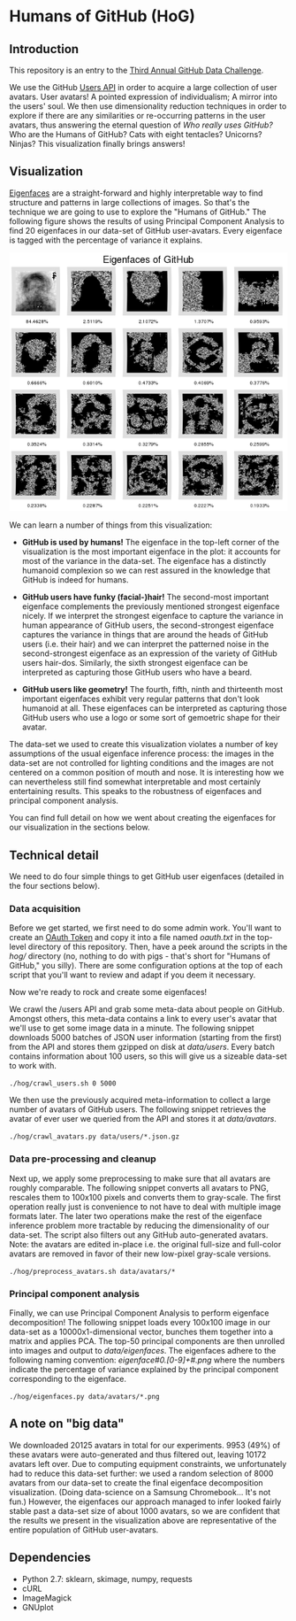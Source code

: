 # Humans of GitHub (HoG)

## Introduction

This repository is an entry to the [Third Annual GitHub Data
Challenge](https://github.com/blog/1864-third-annual-github-data-challenge).

We use the GitHub [Users API](https://developer.github.com/v3/users/) in order
to acquire a large collection of user avatars. User avatars! A pointed
expression of individualism; A mirror into the users' soul. We then use
dimensionality reduction techniques in order to explore if there are any
similarities or re-occurring patterns in the user avatars, thus answering the
eternal question of *Who really uses GitHub?* Who are the Humans of GitHub? Cats
with eight tentacles?  Unicorns? Ninjas? This visualization finally brings
answers!

## Visualization

[Eigenfaces](http://jeremykun.com/2011/07/27/eigenfaces/) are a straight-forward
and highly interpretable way to find structure and patterns in large collections
of images.  So that's the technique we are going to use to explore the "Humans
of GitHub." The following figure shows the results of using Principal Component
Analysis to find 20 eigenfaces in our data-set of GitHub user-avatars. Every
eigenface is tagged with the percentage of variance it explains.

![Eigenfaces of GitHub](visualization/montage.png "Eigenfaces of GitHub")

We can learn a number of things from this visualization:

- **GitHub is used by humans!** The eigenface in the top-left corner of the
  visualization is the most important eigenface in the plot: it accounts for
  most of the variance in the data-set. The eigenface has a distinctly humanoid
  complexion so we can rest assured in the knowledge that GitHub is indeed for
  humans.

- **GitHub users have funky (facial-)hair!** The second-most important eigenface
  complements the previously mentioned strongest eigenface nicely. If we
  interpret the strongest eigenface to capture the variance in human appearance
  of GitHub users, the second-strongest eigenface captures the variance in
  things that are around the heads of GitHub users (i.e. their hair) and we can
  interpret the patterned noise in the second-strongest eigenface as an
  expression of the variety of GitHub users hair-dos. Similarly, the sixth
  strongest eigenface can be interpreted as capturing those GitHub users who
  have a beard.

- **GitHub users like geometry!** The fourth, fifth, ninth and thirteenth most
  important eigenfaces exhibit very regular patterns that don't look humanoid at
  all. These eigenfaces can be interpreted as capturing those GitHub users who
  use a logo or some sort of gemoetric shape for their avatar.

The data-set we used to create this visualization violates a number of key
assumptions of the usual eigenface inference process: the images in the data-set
are not controlled for lighting conditions and the images are not centered on a
common position of mouth and nose. It is interesting how we can nevertheless
still find somewhat interpretable and most certainly entertaining results. This
speaks to the robustness of eigenfaces and principal component analysis.

You can find full detail on how we went about creating the eigenfaces for our
visualization in the sections below.

## Technical detail

We need to do four simple things to get GitHub user eigenfaces (detailed in the
four sections below).

### Data acquisition

Before we get started, we first need to do some admin work. You'll want to
create an [OAuth
Token](https://help.github.com/articles/creating-an-access-token-for-command-line-use)
and copy it into a file named *oauth.txt* in the top-level directory of this
repository. Then, have a peek around the scripts in the *hog/* directory (no,
nothing to do with pigs - that's short for "Humans of GitHub," you silly).
There are some configuration options at the top of each script that you'll want
to review and adapt if you deem it necessary.

Now we're ready to rock and create some eigenfaces!

We crawl the /users API and grab some meta-data about people on GitHub.  Amongst
others, this meta-data contains a link to every user's avatar that we'll use to
get some image data in a minute. The following snippet downloads 5000 batches of
JSON user information (starting from the first) from the API and stores them
gzipped on disk at *data/users*. Every batch contains information about 100
users, so this will give us a sizeable data-set to work with.

`./hog/crawl_users.sh 0 5000`

We then use the previously acquired meta-information to collect a large number
of avatars of GitHub users. The following snippet retrieves the avatar of ever
user we queried from the API and stores it at *data/avatars*.

`./hog/crawl_avatars.py data/users/*.json.gz`

### Data pre-processing and cleanup

Next up, we apply some preprocessing to make sure that all avatars are roughly
comparable. The following snippet converts all avatars to PNG, rescales them to
100x100 pixels and converts them to gray-scale. The first operation really just
is convenience to not have to deal with multiple image formats later.  The later
two operations make the rest of the eigenface inference problem more tractable
by reducing the dimensionality of our data-set. The script also filters out any
GitHub auto-generated avatars. Note: the avatars are edited in-place i.e. the
original full-size and full-color avatars are removed in favor of their new
low-pixel gray-scale versions.

`./hog/preprocess_avatars.sh data/avatars/*`

### Principal component analysis

Finally, we can use Principal Component Analysis to perform eigenface
decomposition! The following snippet loads every 100x100 image in our data-set
as a 10000x1-dimensional vector, bunches them together into a matrix and applies
PCA. The top-50 principal components are then unrolled into images and output to
*data/eigenfaces*. The eigenfaces adhere to the following naming convention:
*eigenface#0.[0-9]+#.png* where the numbers indicate the percentage of variance
explained by the principal component corresponding to the eigenface.

`./hog/eigenfaces.py data/avatars/*.png`

## A note on "big data"

We downloaded 20125 avatars in total for our experiments. 9953 (49%) of these
avatars were auto-generated and thus filtered out, leaving 10172 avatars left
over. Due to computing equipment constraints, we unfortunately had to reduce
this data-set further: we used a random selection of 8000 avatars from our
data-set to create the final eigenface decomposition visualization. (Doing
data-science on a Samsung Chromebook... It's not fun.) However, the eigenfaces
our approach managed to infer looked fairly stable past a data-set size of about
1000 avatars, so we are confident that the results we present in the
visualization above are representative of the entire population of GitHub
user-avatars.

## Dependencies

- Python 2.7: sklearn, skimage, numpy, requests
- cURL
- ImageMagick
- GNUplot
